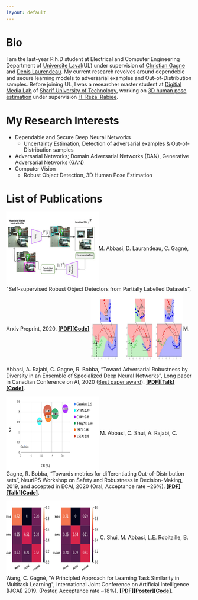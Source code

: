 ```yaml
---
layout: default
---
```



# Bio
 I am the last-year P.h.D student at Electrical and Computer Engineering Department of [Universite Laval](https://www.ulaval.ca/en/)(UL) under supervision of [Christian Gagne](http://vision.gel.ulaval.ca/~cgagne/) and [Denis Laurendeau](http://vision.gel.ulaval.ca/~laurend/). My current research revolves around dependeble and secure learning models to adversarial examples and Out-of-Distribution samples. Before joining UL, I was a researcher master student at [Digitial Media Lab](http://dml.ir/) of [Sharif University of Technology](http://www.en.sharif.edu/), working on [3D human pose estimation](https://ieeexplore.ieee.org/document/7335521/) under supervision [H. Reza. Rabiee](http://sharif.edu/~rabiee/).

# My Research Interests
- Dependable and Secure Deep Neural Networks
   - Uncertainty Estimation, Detection of adversarial examples & Out-of-Distribution samples
- Adversarial Networks; Domain Adversarial Networks (DAN), Generative Adversarial Networks (GAN)
- Computer Vision
   - Robust Object Detection, 3D Human Pose Estimation 



# List of Publications

<img width="250" height="200" style="vertical-align:middle" src="/images/Our_proposal.jpg">M. Abbasi, D. Laurandeau, C. Gagné, "Self-supervised Robust Object Detectors from Partially Labelled Datasets", Arxiv Preprint, 2020. [**[PDF]**](https://arxiv.org/abs/2005.11549)[**[Code]**]()
<img width="250" height="200" style="vertical-align:middle" src="/images/Ensemble.jpg">M. Abbasi, A. Rajabi, C. Gagne, R. Bobba, “Toward Adversarial Robustness by Diversity in an Ensemble of Specialized Deep Neural Networks”, Long paper in Canadian Conference on AI, 2020 (<span style="color:red"><a href="https://www.caiac.ca/en/conferences/canadianai-2020/home">Best paper award</a></span>). [**[PDF]**](https://arxiv.org/pdf/2005.08321.pdf)[**[Talk]**](https://youtu.be/qFrkUeBjTMA)[**[Code]**]().

<img width="250" height="200" style="vertical-align:middle" src="/images/ECAI.jpg"> M. Abbasi, C. Shui, A. Rajabi, C. Gagne, R. Bobba, “Towards metrics for differentiating Out-of-Distribution sets”, NeurIPS Workshop on Safety and Robustness in Decision-Making, 2019, and accepted in ECAI, 2020 (Oral, Acceptance rate ~26%). [**[PDF]**]()[**[Talk]**]()[**[Code]**]().



<img width="250" height="200" style="vertical-align:middle" src="/images/MTL.jpg" > C. Shui, M. Abbasi, L.E. Robitaille, B. Wang, C. Gagné, "A Principled Approach for Learning Task Similarity in Multitask Learning", International Joint Conference on Artificial Intelligence (IJCAI) 2019. (Poster, Acceptance rate ~18%). [**[PDF]**]()[**[Poster]**]()[**[Code]**]().









